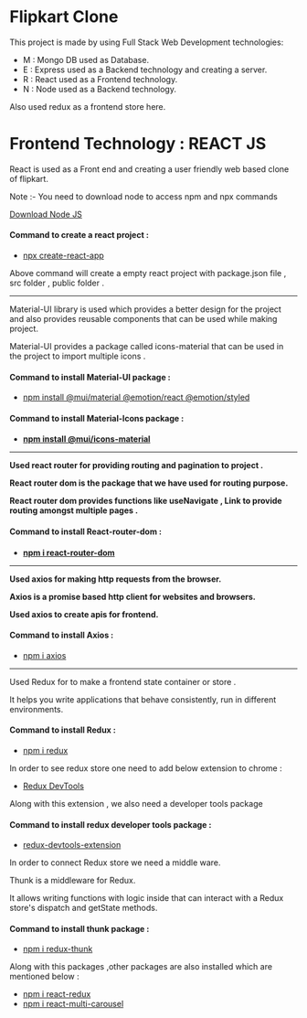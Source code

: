 <h1>Flipkart Clone</h1>
<p>This project is made by using Full Stack Web Development technologies: </p>
<ul>
  <li>M : Mongo DB used as Database.</li>
  <li>E : Express used as a Backend technology and creating a server.</li>
  <li>R : React used as a Frontend technology.</li>
  <li>N : Node used as a Backend technology.</li>
</ul>
<p>Also used redux as a frontend store here. </p>
<h1>Frontend Technology : REACT JS</h1>
<p> React is used as a Front end and creating a user friendly web based clone of flipkart.</p>
<p>Note :- You need to download node to access npm and npx commands</p>
<p><a href="https://nodejs.org/en/download">Download Node JS</a></p>
<h4>Command to create a react project :</h4>
<ul><li><a href="https://legacy.reactjs.org/docs/create-a-new-react-app.html">npx create-react-app</a></li></ul>
<p>Above command will create a empty react project with package.json file ,  src folder , public folder . </p>
<hr/>
<p> Material-UI library is used which provides a better design for the project and also provides reusable components that can be used while making project.</p>
<p>Material-UI provides a package called icons-material that can be used in the project to import multiple icons .</>
  <h4>Command to install Material-UI package :</h4>
  <ul><li><a href="https://mui.com/">npm install @mui/material @emotion/react @emotion/styled</a></li></ul>
  <h4>Command to install Material-Icons package :<h4>
  <ul><li><a href="https://mui.com/material-ui/material-icons/">npm install @mui/icons-material</a></li></ul>
<hr/>
  <p>Used react router for providing routing and pagination to project . </p>
  <p>React router dom is the package that we have used for routing purpose.</p>
  <p>React router dom provides functions like useNavigate , Link to provide routing amongst multiple pages .</p>
  <h4>Command to install React-router-dom :<h4>
    <ul><li><a href="https://www.npmjs.com/package/react-router-dom">npm i react-router-dom</a></li></ul>
<hr/>
    <p>Used axios for making http requests from the browser.</p>
    <p>Axios is a promise based http client for websites and browsers. </p>
    <p>Used axios to create apis for frontend.</p>
    <h4>Command to install Axios :</h4>
    <ul><li><a href="https://axios-http.com/docs/intro">npm i axios</a></li></ul>
 <hr/>
    <p>Used Redux for to make a frontend state container or store .</p>
    <p>It helps you write applications that behave consistently, run in different environments.</p>
    <h4>Command to install Redux : </h4>
    <ul><li><a href="https://www.npmjs.com/package/redux">npm i redux</a></li></ul>
    <p>In order to see redux  store one need to add below extension to chrome : </p>
<ul><li><a href="https://chrome.google.com/webstore/detail/redux-devtools/lmhkpmbekcpmknklioeibfkpmmfibljd">Redux DevTools</a></li></ul>
    <p>Along with this extension , we also need a developer tools package <p>
    <h4>Command to install redux developer tools package :</h4>
    <ul><li><a href="https://www.npmjs.com/package/@redux-devtools/extension">redux-devtools-extension</a></li></ul>
    <p>In order to connect Redux store we need a middle ware.</p>
    <p>Thunk is a middleware for Redux.</p>
    <p>It allows writing functions with logic inside that can interact with a Redux store's dispatch and getState methods.</p>
    <h4>Command to install thunk package : </h4>
    <ul><li><a href="https://www.npmjs.com/package/redux-thunk">npm i redux-thunk</a></li></ul>
    <p>Along with this packages ,other packages are also installed which are mentioned below :</p>
    <ul><li><a href="https://www.npmjs.com/package/react-redux">npm i react-redux</a></li>
    <li><a href="https://www.npmjs.com/package/react-multi-carousel">npm i react-multi-carousel</a></li></ul>
